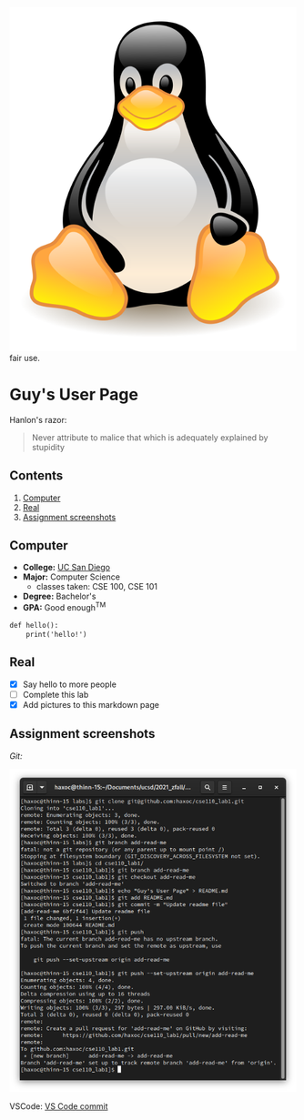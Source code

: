 ![tux the penguin](pics/tux.png)
fair use.


# Guy's User Page

Hanlon's razor:
> Never attribute to malice that which is adequately explained by stupidity

## Contents
1. [Computer](#Computer)
2. [Real](#Real)
3. [Assignment screenshots](#assignment-screenshots)


## Computer
- **College:** [UC San Diego](https://ucsd.edu)
- **Major:** Computer Science
  - classes taken: CSE 100, CSE 101
- **Degree:** Bachelor's
- **GPA:** Good enough<sup>TM</sup>

```
def hello():
    print('hello!')
```

## Real
- [x] Say hello to more people 
- [ ] Complete this lab
- [x] Add pictures to this markdown page

## Assignment screenshots

_Git:_


![git commands](screenshots/git_commands.png)

VSCode: [VS Code commit](screenshots/vscode.png)